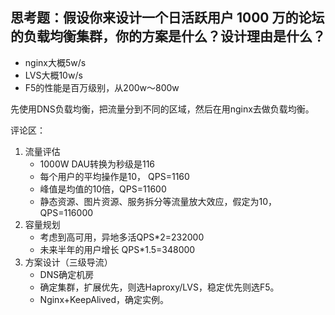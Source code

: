 
## 思考题：假设你来设计一个日活跃用户 1000 万的论坛的负载均衡集群，你的方案是什么？设计理由是什么？

- nginx大概5w/s
- LVS大概10w/s
- F5的性能是百万级别，从200w～800w

先使用DNS负载均衡，把流量分到不同的区域，然后在用nginx去做负载均衡。

评论区：
1.  流量评估
    + 1000W DAU转换为秒级是116
    + 每个用户的平均操作是10， QPS=1160
    + 峰值是均值的10倍，QPS=11600
    + 静态资源、图片资源、服务拆分等流量放大效应，假定为10，QPS=116000
2. 容量规划
    + 考虑到高可用，异地多活QPS*2=232000
    + 未来半年的用户增长 QPS*1.5=348000
3. 方案设计（三级导流）
    + DNS确定机房
    + 确定集群，扩展优先，则选Haproxy/LVS，稳定优先则选F5。
    + Nginx+KeepAlived，确定实例。



